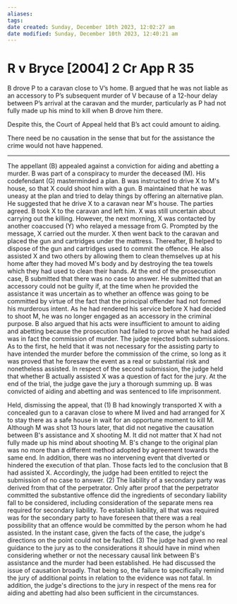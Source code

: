 ```yaml
---
aliases: 
tags: 
date created: Sunday, December 10th 2023, 12:02:27 am
date modified: Sunday, December 10th 2023, 12:40:21 am
---
```


# R v Bryce [2004] 2 Cr App R 35

B drove P to a caravan close to V’s home. B argued that he was not liable as an accessory to P’s subsequent murder of V because of a 12-hour delay between P’s arrival at the caravan and the murder, particularly as P had not fully made up his mind to kill when B drove him there.

Despite this, the Court of Appeal held that B’s act could amount to aiding.

There need be no causation in the sense that but for the assistance the crime would not have happened.

---

The appellant (B) appealed against a conviction for aiding and abetting a murder. B was part of a conspiracy to murder the deceased (M). His codefendant (G) masterminded a plan. B was instructed to drive X to M's house, so that X could shoot him with a gun. B maintained that he was uneasy at the plan and tried to delay things by offering an alternative plan. He suggested that he drive X to a caravan near M's house. The parties agreed. B took X to the caravan and left him. X was still uncertain about carrying out the killing. However, the next morning, X was contacted by another coaccused (Y) who relayed a message from G. Prompted by the message, X carried out the murder. X then went back to the caravan and placed the gun and cartridges under the mattress. Thereafter, B helped to dispose of the gun and cartridges used to commit the offence. He also assisted X and two others by allowing them to clean themselves up at his home after they had moved M's body and by destroying the tea towels which they had used to clean their hands. At the end of the prosecution case, B submitted that there was no case to answer. He submitted that an accessory could not be guilty if, at the time when he provided the assistance it was uncertain as to whether an offence was going to be committed by virtue of the fact that the principal offender had not formed his murderous intent. As he had rendered his service before X had decided to shoot M, he was no longer engaged as an accessory in the criminal purpose. B also argued that his acts were insufficient to amount to aiding and abetting because the prosecution had failed to prove what he had aided was in fact the commission of murder. The judge rejected both submissions. As to the first, he held that it was not necessary for the assisting party to have intended the murder before the commission of the crime, so long as it was proved that he foresaw the event as a real or substantial risk and nonetheless assisted. In respect of the second submission, the judge held that whether B actually assisted X was a question of fact for the jury. At the end of the trial, the judge gave the jury a thorough summing up. B was convicted of aiding and abetting and was sentenced to life imprisonment.

Held, dismissing the appeal, that (1) B had knowingly transported X with a concealed gun to a caravan close to where M lived and had arranged for X to stay there as a safe house in wait for an opportune moment to kill M. Although M was shot 13 hours later, that did not negative the causation between B's assistance and X shooting M. It did not matter that X had not fully made up his mind about shooting M. B's change to the original plan was no more than a different method adopted by agreement towards the same end. In addition, there was no intervening event that diverted or hindered the execution of that plan. Those facts led to the conclusion that B had assisted X. Accordingly, the judge had been entitled to reject the submission of no case to answer. (2) The liability of a secondary party was derived from that of the perpetrator. Only after proof that the perpetrator committed the substantive offence did the ingredients of secondary liability fall to be considered, including consideration of the separate mens rea required for secondary liability. To establish liability, all that was required was for the secondary party to have foreseen that there was a real possibility that an offence would be committed by the person whom he had assisted. In the instant case, given the facts of the case, the judge's directions on the point could not be faulted. (3) The judge had given no real guidance to the jury as to the considerations it should have in mind when considering whether or not the necessary causal link between B's assistance and the murder had been established. He had discussed the issue of causation broadly. That being so, the failure to specifically remind the jury of additional points in relation to the evidence was not fatal. In addition, the judge's directions to the jury in respect of the mens rea for aiding and abetting had also been sufficient in the circumstances.
